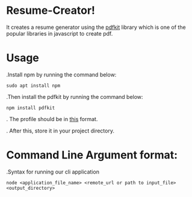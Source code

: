 # Resume-Creator!
It creates a resume generator using the [pdfkit](https://pdfkit.org/) library which is one of the popular libraries in javascript to create pdf.

# Usage

.Install npm  by running the  command below:

` sudo apt install npm `

.Then install the pdfkit by running the command below:

`npm install pdfkit`

. The profile  should be in [this](https://github.com/Ishan678-code/Resume-creator/blob/main/data.json) format.

. After this, store it in your project directory.


# Command Line Argument format:

.Syntax for running our cli application

`node <application_file_name> <remote_url or path to input_file> <output_directory>`



 
